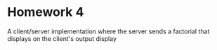 # Homework 4
A client/server implementation where the server sends a factorial that displays on the client's output display
